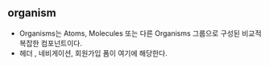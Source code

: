 ## organism
- Organisms는 Atoms, Molecules 또는 다른 Organisms 그룹으로 구성된 비교적 복잡한 컴포넌트이다.  
- 헤더 , 네비게이션, 회원가입 폼이 여기에 해당한다.